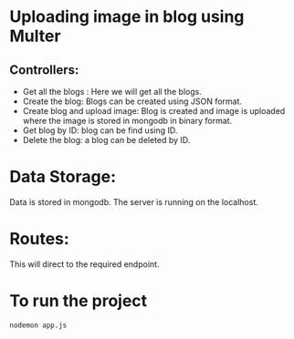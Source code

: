 # Uploading image in blog using Multer

## Controllers:

- Get all the blogs : Here we will get all the blogs.
- Create the blog: Blogs can be created using JSON format.
- Create blog and upload image: Blog is created and image is uploaded where the image is stored in mongodb in binary format.
- Get blog by ID: blog can be find using ID.
- Delete the blog: a blog can be deleted by ID.

# Data Storage:

Data is stored in mongodb.
The server is running on the localhost.

# Routes:

This will direct to the required endpoint.

# To run the project

    nodemon app.js
